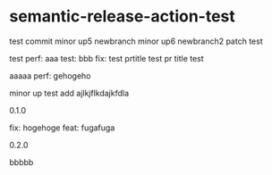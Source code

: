# semantic-release-action-test

test commit
minor up5 newbranch
minor up6 newbranch2
patch test 

test
perf: aaa
test: bbb
fix: test
prtitle test
pr title test

aaaaa
perf: gehogeho

minor up test
add ajlkjflkdajkfdla


0.1.0

fix: hogehoge
feat: fugafuga

0.2.0

bbbbb

